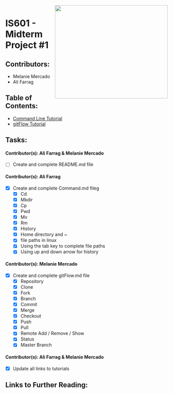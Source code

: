 <img align="right" width="350" height="290" src="https://lh3.googleusercontent.com/a2Sut9l-V1xGbhxFueJmtIIxqSd0LTCwa8FYpxRmRXDiq39KEKp3b9TtIeEFPlt4I8wQ9_6ZuZ8">

# IS601 - Midterm Project #1

## Contributors:
- Melanie Mercado
- Ali Farrag

## Table of Contents:
* [Command Line Tutorial](/Command.md)
* [gitFlow Tutorial](/gitFlow.md)

## Tasks:

#### Contributor(s): Ali Farrag & Melanie Mercado
- [ ] Create and complete README.md file

#### Contributor(s): Ali Farrag
- [X] Create and complete Command.md fileg 
	- [X] Cd
	- [X] Mkdir
	- [X] Cp
	- [X] Pwd
	- [X] Mv
	- [X] Rm
	- [X] History
	- [X] Home directory and ~
	- [X] file paths in linux
	- [X] Using the tab key to complete file paths
	- [X] Using up and down arrow for history

#### Contributor(s): Melanie Mercado
- [X] Create and complete gitFlow.md file
	- [X] Repository
	- [X] Clone
	- [X] Fork
	- [X] Branch
	- [X] Commit
	- [X] Merge
	- [X] Checkout
	- [X] Push
	- [X] Pull
	- [X] Remote Add / Remove / Show
	- [X] Status
	- [X] Master Branch

#### Contributor(s): Ali Farrag & Melanie Mercado
- [X] Update all links to tutorials


## Links to Further Reading:



